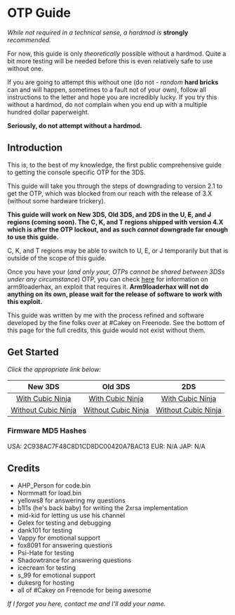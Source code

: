 # OTP Guide

*While not required in a technical sense, a hardmod is* **strongly** *recommended.*

For now, this guide is only *theoretically* possible without a hardmod. Quite a bit more testing will be needed before this is even relatively safe to use without one.

If you are going to attempt this without one (do not - *random* **hard bricks** can and will happen, sometimes to a fault not of your own), follow all instructions to the letter and hope you are incredibly lucky. If you try this without a hardmod, do not complain when you end up with a multiple hundred dollar paperweight.

**Seriously, do not attempt without a hardmod.**

## Introduction

This is, to the best of my knowledge, the first public comprehensive guide to getting the console specific OTP for the 3DS.

This guide will take you through the steps of downgrading to version 2.1 to get the OTP, which was blocked from our reach with the release of 3.X (without some hardware trickery).

**This guide will work on New 3DS, Old 3DS, and 2DS in the U, ~~E~~, and ~~J~~ regions (coming soon). The C, K, and T regions shipped with version 4.X which is after the OTP lockout, and as such *cannot* downgrade far enough to use this guide.**

C, K, and T regions may be able to switch to U, E, or J temporarily but that is outside of the scope of this guide.

Once you have your (*and only your, OTPs cannot be shared between 3DSs under any circumstance*) OTP, you can check [here](https://github.com/delebile/arm9loaderhax) for information on arm9loaderhax, an exploit that requires it. **Arm9loaderhax will not do anything on its own, please wait for the release of software to work with this exploit.**

This guide was written by me with the process refined and software developed by the fine folks over at #Cakey on Freenode. See the bottom of this page for the full credits, this guide would not exist without them.

## Get Started

*Click the appropriate link below:*

New 3DS | Old 3DS | 2DS
:---: | :---: | :---:
[With Cubic Ninja](https://github.com/Plailect/OTP/blob/master/New_3DS_Cubic.md) | [With Cubic Ninja](https://github.com/Plailect/OTP/blob/master/Old_3DS_Cubic.md) | [With Cubic Ninja](https://github.com/Plailect/OTP/blob/master/2DS_Cubic.md)
[Without Cubic Ninja](https://github.com/Plailect/OTP/blob/master/New_3DS_Spider.md) | [Without Cubic Ninja](https://github.com/Plailect/OTP/blob/master/Old_3DS_Spider.md) | [Without Cubic Ninja](https://github.com/Plailect/OTP/blob/master/2DS_Spider.md)

### Firmware MD5 Hashes

USA: 2C938AC7F48C8D1CD8DC00420A7BAC13
EUR: N/A
JAP: N/A

## Credits

+ AHP_Person for code.bin
+ Normmatt for load.bin
+ yellows8 for answering my questions
+ b1l1s (he's back baby) for writing the 2xrsa implementation
+ mid-kid for letting us use his channel
+ Gelex for testing and debugging
+ dank101 for testing
+ Vappy for emotional support
+ fox8091 for answering questions
+ Psi-Hate for testing
+ Shadowtrance for answering questions
+ icecream for testing
+ s_99 for emotional support
+ dukesrg for hosting
+ all of #Cakey on Freenode for being awesome

*If I forgot you here, contact me and I'll add your name.*
